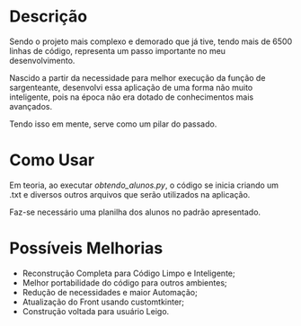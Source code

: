 # Descrição

Sendo o projeto mais complexo e demorado que já tive, tendo mais de 6500 linhas
de código, representa um passo importante no meu desenvolvimento.

Nascido a partir da necessidade para melhor execução da função de sargenteante,
desenvolvi essa aplicação de uma forma não muito inteligente, pois na época não era
dotado de conhecimentos mais avançados.

Tendo isso em mente, serve como um pilar do passado.

# Como Usar

Em teoria, ao executar _obtendo_alunos.py_, o código se inicia criando um .txt
e diversos outros arquivos que serão utilizados na aplicação.

Faz-se necessário uma planilha dos alunos no padrão apresentado.

# Possíveis Melhorias

* Reconstrução Completa para Código Limpo e Inteligente;
* Melhor portabilidade do código para outros ambientes;
* Redução de necessidades e maior Automação;
* Atualização do Front usando customtkinter;
* Construção voltada para usuário Leigo.
